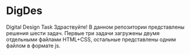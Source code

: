 # DigDes
Digital Design Task
Здраствуйте! В данном репозитории представлены решения шести задач. Первые три задачи загружены двумя отдельными файлами HTML+CSS, остальные представлены одним файлом в формате js.
